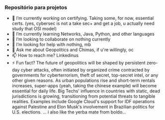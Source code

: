 ### Repositório para projetos 

- 🔭 I’m currently working on certifying. Taking some, for now, essential certs. (yes, cybersec is not a take sec+ and get a job, u actually need study that OSI model)
- 🌱 I’m currently learning Networks, Java, Python, and other languages
- 👯 I’m looking to collaborate on nothing currently
- 🤔 I’m looking for help with nothing, mb
- 💬 Ask me about Geopolitics and Chimas, if u're willingly, oc
- 📫 How to reach me? Linkedinus
- ⚡ Fun fact? The future of geopolitics will be shaped by persistent zero-day cyber attacks, often initiated by organized crime contracted by governments for cyberterrorism, theft of secret, top-secret intel, or any other given reasons. As urban populations rise and short-term rentals increases, super-apps (yeah, taking the chinese example) will become essential for daily life.
  Big Techs' influence in countries with static, dead jurisdictions is growing, transitioning from potential threats to tangible realities. Examples include Google Cloud's support for IDF operations against Palestine and Elon Musk's involvement in Brazilian politics for U.S. elections. 
... i also like the yerba mate from boldo...
